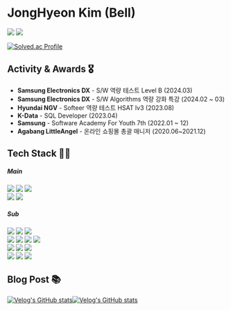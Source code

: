 <!-- ### WHERE AM I
+ 👨‍🎓 ~ 2020 사회복지학과 졸업 -->
<!-- + 📜 2021 ~ 2022 SSAFY 7th -->

# JongHyeon Kim (Bell)

<a href="woaol@naver.com"><img src="https://img.shields.io/badge/woaol@naver.com-20C997?style=flat-square&logo=naver&logoColor=white" /></a> 
<a href="whdgus@gmail.com"><img src="https://img.shields.io/badge/whdgus269@gmail.com-EA4335?style=flat-square&logo=Gmail&logoColor=white" /></a> 

[![Solved.ac Profile](http://mazassumnida.wtf/api/v2/generate_badge?boj=beberiche)](https://solved.ac/beberiche/)

## Activity & Awards 🎖️
+ **Samsung Electronics DX** - S/W 역량 테스트 Level B (2024.03)
+ **Samsung Electronics DX** - S/W Algorithms 역량 강화 특강 (2024.02 ~ 03)
+ **Hyundai NGV** - Softeer 역량 테스트 HSAT lv3 (2023.08)
+ **K-Data** - SQL Developer (2023.04)
+ **Samsung** - Software Academy For Youth 7th (2022.01 ~ 12)
+ **Agabang LittleAngel** - 온라인 쇼핑몰 총괄 매니저 (2020.06~2021.12)

## Tech Stack 👨‍🔧
##### Main
<img src="https://img.shields.io/badge/Java-007396?style=for-the-badge&logo=Java&logoColor=white" /> <img src="https://img.shields.io/badge/Spring Boot-6DB33F?style=for-the-badge&logo=Spring&logoColor=white" /> <img src="https://img.shields.io/badge/JPA-BCAE79?style=for-the-badge&logo=Amazon RDS&logoColor=white" /></br><img src="https://img.shields.io/badge/TypeScript-3178C6?style=for-the-badge&logo=TypeScript&logoColor=white" /> <img src="https://img.shields.io/badge/React-61DAFB?style=for-the-badge&logo=react&logoColor=white" /> 

##### Sub
<img src="https://img.shields.io/badge/MySQL-4479A1?style=flat-square&logo=MySQL&logoColor=white" /> <img src="https://img.shields.io/badge/Redis-DC382D?style=flat-square&logo=redis&logoColor=white" /> <img src="https://img.shields.io/badge/MongoDB-339933?style=flat-square&logo=mongodb&logoColor=white" /></br><img src="https://img.shields.io/badge/Node.js-339933?style=flat-square&logo=node.js&logoColor=white" /> <img src="https://img.shields.io/badge/Nest.js-E0234E?style=flat-square&logo=nestjs&logoColor=white" /> <img src="https://img.shields.io/badge/C++-00599C?style=flat-square&logo=c&logoColor=white" /> <img src="https://img.shields.io/badge/Linux-FCC624?style=flat-square&logo=linux&logoColor=white" /></br><img src="https://img.shields.io/badge/Docker-2496ED?style=flat-square&logo=docker&logoColor=white" /> <img src="https://img.shields.io/badge/AWS-232F3E?style=flat-square&logo=amazonaws&logoColor=white" /> <img src="https://img.shields.io/badge/Jenkins-D24939?style=flat-square&logo=jenkins&logoColor=white" /></br><img src="https://img.shields.io/badge/ElasticStack-005571?style=flat-square&logo=elasticstack&logoColor=white" /> <img src="https://img.shields.io/badge/Prometheus-E6522C?style=flat-square&logo=prometheus&logoColor=white" /> <img src="https://img.shields.io/badge/Grafana-F46800?style=flat-square&logo=grafana&logoColor=white" />


## Blog Post 📚
[![Velog's GitHub stats](https://velog-readme-stats.vercel.app/api?name=beberiche&slug=돈이-없는-취준생은-노트북에-배포를-했다)](https://velog.io/@beberiche/%EB%8F%88%EC%9D%B4-%EC%97%86%EB%8A%94-%EC%B7%A8%EC%A4%80%EC%83%9D%EC%9D%80-%EB%85%B8%ED%8A%B8%EB%B6%81%EC%9C%BC%EB%A1%9C-%EB%B0%B0%ED%8F%AC%EB%A5%BC-%ED%96%88%EB%8B%A4)[![Velog's GitHub stats](https://velog-readme-stats.vercel.app/api?name=beberiche&slug=npmpackage)](https://velog.io/@beberiche/npmpackage)


<!-- + beberiche's `Algolithms` <a href="https://velog.io/@beberiche/series/BOJ"><img src="https://img.shields.io/badge/Velog-20C997?style=flat-square&logo=Velog&logoColor=white" /></a> -->

<!-- + beberiche's blog `Back-end` <a href="https://beberiche.notion.site/SSAFY-bc173c83a9d444038f5185ef452e2f19"><img src="https://img.shields.io/badge/Notion-000000?style=flat-square&logo=Notion&logoColor=white" /></a> -->

<!-- ### MY Tech Stack `Front-end`
<img src="https://img.shields.io/badge/HTML5-E34F26?style=flat-square&logo=HTML5&logoColor=white" /> 
<img src="https://img.shields.io/badge/CSS3-1572B6?style=flat-square&logo=CSS3&logoColor=white" /> 
<img src="https://img.shields.io/badge/Sass-CC6699?style=flat-square&logo=Sass&logoColor=white" /> 
<img src="https://img.shields.io/badge/JavaScript-F7DF1E?style=flat-square&logo=JavaScript&logoColor=white" /> 
<img src="https://img.shields.io/badge/Vue.js-4FC08D?style=flat-square&logo=Vue.js&logoColor=white" />  

### MY Tech Stack `Back-end`
<img src="https://img.shields.io/badge/Java-007396?style=flat-square&logo=Java&logoColor=white" /> 
<img src="https://img.shields.io/badge/Spring-6DB33F?style=flat-square&logo=Spring&logoColor=white" /> 
<img src="https://img.shields.io/badge/Spring Boot-6DB33F?style=flat-square&logo=Spring Boot&logoColor=white" /> </br>
<img src="https://img.shields.io/badge/MySQL-4479A1?style=flat-square&logo=MySQL&logoColor=white" /> 
 -->
